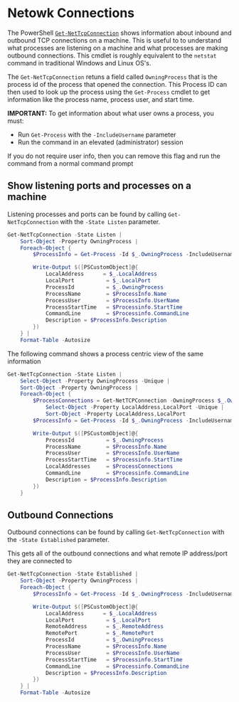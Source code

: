 # Netowk Connections

The PowerShell [`Get-NetTcpConnection`](https://learn.microsoft.com/en-us/powershell/module/nettcpip/get-nettcpconnection) shows information about inbound and outbound TCP connections on a machine.  This is useful to to understand what processes are listening on a machine and what processes are making outbound connections.  This cmdlet is roughly equivalent to the `netstat` command in traditional Windows and Linux OS's.

The `Get-NetTcpConnection` retuns a field called `OwningProcess` that is the process id of the process that opened the connection.  This Process ID can then used to look up the process using the `Get-Process` cmdlet to get information like the process name, process user, and start time.

 **IMPORTANT:** To get information about what user owns a process, you must:
  
- Run `Get-Process` with the `-IncludeUsername` parameter
- Run the command in an elevated (administrator) session

If you do not require user info, then you can remove this flag and run the command from a normal command prompt

## Show listening ports and processes on a machine

Listening processes and ports can be found by calling `Get-NetTcpConnection` with the `-State Listen` parameter.

```PowerShell
Get-NetTcpConnection -State Listen |
    Sort-Object -Property OwningProcess |
    Foreach-Object {        
        $ProcessInfo = Get-Process -Id $_.OwningProcess -IncludeUsername

        Write-Output $([PSCustomObject]@{
            LocalAddress      = $_.LocalAddress
            LocalPort          = $_.LocalPort
            ProcessId          = $_.OwningProcess
            ProcessName        = $ProcessInfo.Name
            ProcessUser        = $ProcessInfo.UserName
            ProcessStartTime   = $Processinfo.StartTime        
            CommandLine        = $Processinfo.CommandLine
            Description = $ProcessInfo.Description
        })
    } |
    Format-Table -Autosize    
```

The following command shows a process centric view of the same information

```PowerShell
Get-NetTcpConnection -State Listen |
    Select-Object -Property OwningProcess -Unique |
    Sort-Object -Property OwningProcess |
    Foreach-Object {
        $ProcessConnections = Get-NetTCPConnection -OwningProcess $_.OwningProcess |
            Select-Object -Property LocalAddress,LocalPort -Unique |
            Sort-Object -Property LocalAddress,LocalPort
        $ProcessInfo = Get-Process -Id $_.OwningProcess -IncludeUsername

        Write-Output $([PSCustomObject]@{
            ProcessId          = $_.OwningProcess
            ProcessName        = $ProcessInfo.Name
            ProcessUser        = $ProcessInfo.UserName
            ProcessStartTime   = $Processinfo.StartTime
            LocalAddresses     = $ProcessConnections
            CommandLine        = $Processinfo.CommandLine
            Description = $ProcessInfo.Description
        })        
    }
```

## Outbound Connections

Outbound connections can be found by calling `Get-NetTcpConnection` with the `-State Established` parameter.

This gets all of the outbound connections and what remote IP address/port they are connected to

```PowerShell
Get-NetTcpConnection -State Established |
    Sort-Object -Property OwningProcess |
    Foreach-Object {        
        $ProcessInfo = Get-Process -Id $_.OwningProcess -IncludeUsername

        Write-Output $([PSCustomObject]@{
            LocalAddress      = $_.LocalAddress
            LocalPort          = $_.LocalPort
            RemoteAddress      = $_.RemoteAddress
            RemotePort         = $_.RemotePort
            ProcessId          = $_.OwningProcess
            ProcessName        = $ProcessInfo.Name
            ProcessUser        = $ProcessInfo.UserName
            ProcessStartTime   = $Processinfo.StartTime        
            CommandLine        = $Processinfo.CommandLine
            Description = $ProcessInfo.Description
        })
    } |
    Format-Table -Autosize
```
